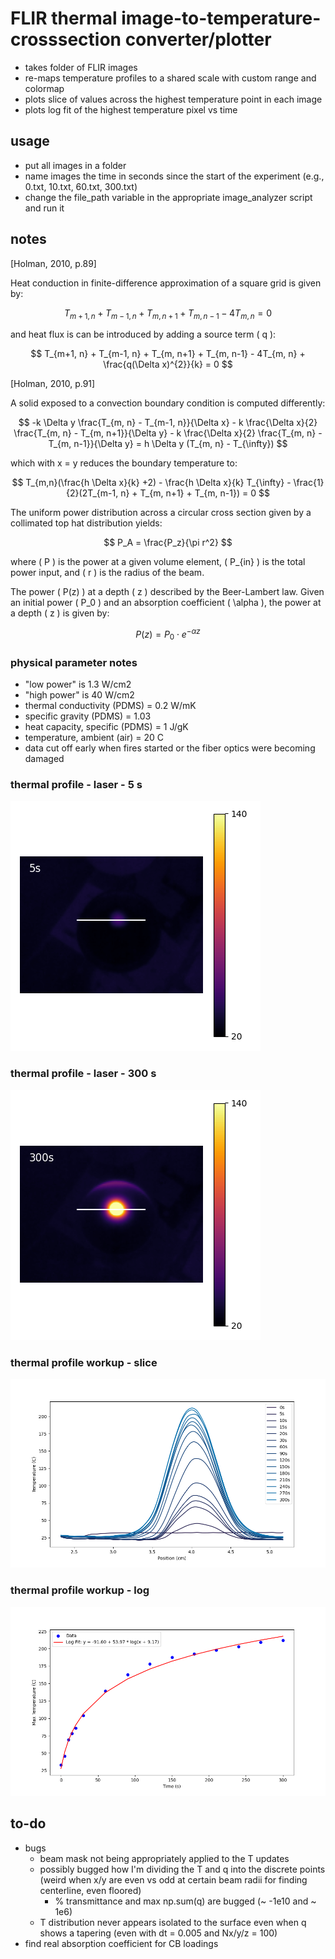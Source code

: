 # FLIR thermal image-to-temperature-crosssection converter/plotter

- takes folder of FLIR images
- re-maps temperature profiles to a shared scale with custom range and colormap
- plots slice of values across the highest temperature point in each image
- plots log fit of the highest temperature pixel vs time

## usage

- put all images in a folder
- name images the time in seconds since the start of the experiment (e.g., 0.txt, 10.txt, 60.txt, 300.txt)
- change the file_path variable in the appropriate image_analyzer script and run it

## notes

[Holman, 2010, p.89]

Heat conduction in finite-difference approximation of a square grid is given by:

$$
T_{m+1, n} + T_{m-1, n} + T_{m, n+1} + T_{m, n-1} - 4T_{m, n} = 0
$$

and heat flux is can be introduced by adding a source term \( q \):

$$
T_{m+1, n} + T_{m-1, n} + T_{m, n+1} + T_{m, n-1} - 4T_{m, n} + \frac{q(\Delta x)^{2}}{k} = 0
$$

[Holman, 2010, p.91]

A solid exposed to a convection boundary condition is computed differently:

$$
-k \Delta y \frac{T_{m, n} - T_{m-1, n}}{\Delta x} - k \frac{\Delta x}{2} \frac{T_{m, n} - T_{m, n+1}}{\Delta y} - k \frac{\Delta x}{2} \frac{T_{m, n} - T_{m, n-1}}{\Delta y} = h \Delta y (T_{m, n} - T_{\infty})
$$

which with x = y reduces the boundary temperature to:

$$
T_{m,n}(\frac{h \Delta x}{k} +2) - \frac{h \Delta x}{k} T_{\infty} - \frac{1}{2}(2T_{m-1, n} + T_{m, n+1} + T_{m, n-1}) = 0
$$

The uniform power distribution across a circular cross section given by a collimated top hat distribution yields:

$$
P_A = \frac{P_z}{\pi r^2}
$$

where \( P \) is the power at a given volume element, \( P_{in} \) is the total power input, and \( r \) is the radius of the beam.

The power \( P(z) \) at a depth \( z \) described by the Beer-Lambert law. Given an initial power \( P_0 \) and an absorption coefficient \( \alpha \), the power at a depth \( z \) is given by:

$$
P(z) = P_0 \cdot e^{-\alpha z}
$$



### physical parameter notes

- "low power" is 1.3 W/cm2
- "high power" is 40 W/cm2
- thermal conductivity (PDMS) = 0.2 W/mK
- specific gravity (PDMS) = 1.03
- heat capacity, specific (PDMS) = 1 J/gK
- temperature, ambient (air) = 20 C
- data cut off early when fires started or the fiber optics were becoming damaged

### thermal profile - laser - 5 s

![thermal profile - laser - 5 s](exports\upgrade-examples\temp-profile_005s.png)

### thermal profile - laser - 300 s

![thermal profile - laser - 300 s](exports\upgrade-examples\temp-profile-300s.png)

### thermal profile workup - slice

![thermal profile workup - slice](exports\upgrade-examples\slice.png)

### thermal profile workup - log

![thermal profile workup - log](exports\upgrade-examples\log.png)

## to-do

- bugs
  - beam mask not being appropriately applied to the T updates
  - possibly bugged how I'm dividing the T and q into the discrete points (weird when x/y are even vs odd at certain beam radii for finding centerline, even floored)
    - % transmittance and max np.sum(q) are bugged (~ -1e10 and ~ 1e6)
  - T distribution never appears isolated to the surface even when q shows a tapering (even with dt = 0.005 and Nx/y/z = 100)
- find real absorption coefficient for CB loadings